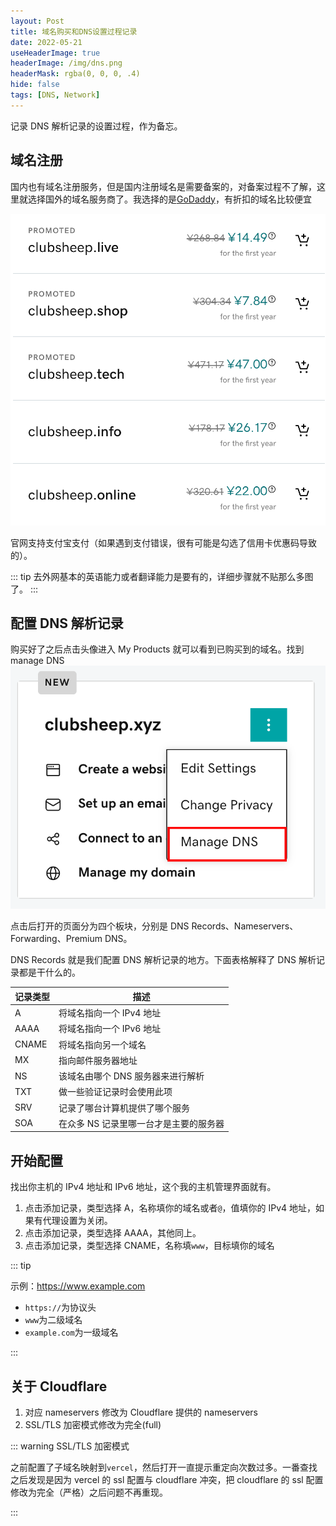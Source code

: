 ```yaml
---
layout: Post
title: 域名购买和DNS设置过程记录
date: 2022-05-21
useHeaderImage: true
headerImage: /img/dns.png
headerMask: rgba(0, 0, 0, .4)
hide: false
tags: [DNS, Network]
---
```


记录 DNS 解析记录的设置过程，作为备忘。

<!-- more -->

## 域名注册

国内也有域名注册服务，但是国内注册域名是需要备案的，对备案过程不了解，这里就选择国外的域名服务商了。我选择的是[GoDaddy](https://www.godaddy.com/en-sg)，有折扣的域名比较便宜

![godaddy-price](../../.vuepress/public/img/2022/dns-records/godaddy-price.png)

官网支持支付宝支付（如果遇到支付错误，很有可能是勾选了信用卡优惠码导致的）。

::: tip
去外网基本的英语能力或者翻译能力是要有的，详细步骤就不贴那么多图了。
:::

## 配置 DNS 解析记录

购买好了之后点击头像进入 My Products 就可以看到已购买到的域名。找到 manage DNS![domain-card](../../.vuepress/public/img/2022/dns-records/domain-card.png)

点击后打开的页面分为四个板块，分别是 DNS Records、Nameservers、Forwarding、Premium DNS。

DNS Records 就是我们配置 DNS 解析记录的地方。下面表格解释了 DNS 解析记录都是干什么的。

| 记录类型 | 描述                                   |
| -------- | -------------------------------------- |
| A        | 将域名指向一个 IPv4 地址               |
| AAAA     | 将域名指向一个 IPv6 地址               |
| CNAME    | 将域名指向另一个域名                   |
| MX       | 指向邮件服务器地址                     |
| NS       | 该域名由哪个 DNS 服务器来进行解析      |
| TXT      | 做一些验证记录时会使用此项             |
| SRV      | 记录了哪台计算机提供了哪个服务         |
| SOA      | 在众多 NS 记录里哪一台才是主要的服务器 |

## 开始配置

找出你主机的 IPv4 地址和 IPv6 地址，这个我的主机管理界面就有。

1. 点击添加记录，类型选择 A，名称填你的域名或者`@`，值填你的 IPv4 地址，如果有代理设置为关闭。
2. 点击添加记录，类型选择 AAAA，其他同上。
3. 点击添加记录，类型选择 CNAME，名称填`www`，目标填你的域名

::: tip

示例：https://www.example.com

- `https://`为协议头
- `www`为二级域名
- `example.com`为一级域名

:::

## 关于 Cloudflare

1. 对应 nameservers 修改为 Cloudflare 提供的 nameservers
2. SSL/TLS 加密模式修改为完全(full)

::: warning SSL/TLS 加密模式

之前配置了子域名映射到`vercel`，然后打开一直提示重定向次数过多。一番查找之后发现是因为 vercel 的 ssl 配置与 cloudflare 冲突，把 cloudflare 的 ssl 配置修改为完全（严格）之后问题不再重现。

:::
